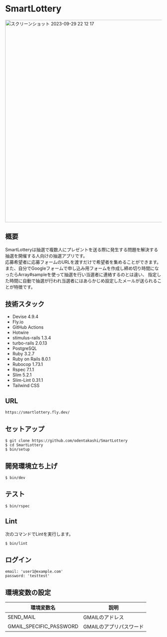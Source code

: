 # SmartLottery
<img width="650" alt="スクリーンショット 2023-09-29 22 12 17" src="https://github.com/OdenTakashi/SmartLottery/assets/81839214/37a0dc8a-dfbd-466e-843e-11401d84addb">

## 概要
SmartLotteryは抽選で複数人にプレゼントを送る際に発生する問題を解決する抽選を開催する人向けの抽選アプリです。<br>
応募希望者に応募フォームのURLを渡すだけで希望者を集めることができます。<br>
また、自分でGoogleフォームで申し込み用フォームを作成し締め切り時間になったらArray#sampleを使って抽選を行い当選者に連絡するのとは違い、
指定した時間に自動で抽選が行われ当選者にはあらかじめ設定したメールが送られることが特徴です。

## 技術スタック
- Devise 4.9.4
- Fly.io
- GitHub Actions
- Hotwire
- stimulus-rails 1.3.4
- turbo-rails 2.0.13
- PostgreSQL
- Ruby 3.2.7
- Ruby on Rails 8.0.1
- Rubocop 1.73.1
- Rspec 7.1.1
- Slim 5.2.1
- Slim-Lint 0.31.1
- Tailwind CSS

## URL
```
https://smartlottery.fly.dev/
```

## セットアップ
```
$ git clone https://github.com/odentakashi/SmartLottery
$ cd SmartLottery
$ bin/setup
```

## 開発環境立ち上げ
```
$ bin/dev
```

## テスト
```
$ bin/rspec
```

## Lint
次のコマンドでLintを実行します。
```
$ bin/lint
```

## ログイン
```
email: 'user1@example.com'
password: 'testtest'
```

## 環境変数の設定

| 環境変数名              | 説明                    |
| ----------------------- | ----------------------- |
| SEND_MAIL               | GMAILのアドレス         |
| GMAIL_SPECIFIC_PASSWORD | GMAILのアプリパスワード |
